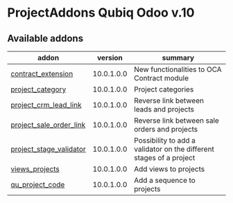 ProjectAddons Qubiq Odoo v.10
=============================

[//]: # (addons)

Available addons
----------------
addon | version | summary
--- | --- | ---
[contract_extension](contract_extension/) | 10.0.1.0.0 | New functionalities to OCA Contract module
[project_category](project_category/) | 10.0.1.0.0 | Project categories
[project_crm_lead_link](project_crm_lead_link/) | 10.0.1.0.0 | Reverse link between leads and projects
[project_sale_order_link](project_sale_order_link/) | 10.0.1.0.0 | Reverse link between sale orders and projects
[project_stage_validator](project_stage_validator/) | 10.0.1.0.0 | Possibility to add a validator on the different stages of a project
[views_projects](views_projects/) | 10.0.1.0.0 | Add views to projects
[qu_project_code](qu_project_code/) | 10.0.1.0.0 | Add a sequence to projects


[//]: # (end addons)
